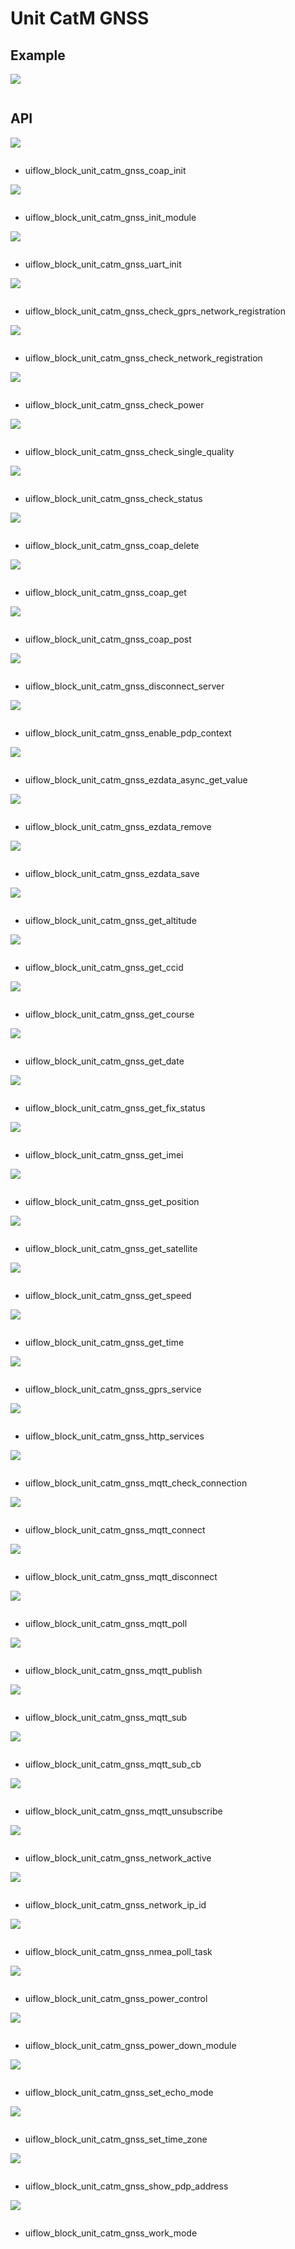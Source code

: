 # Unit CatM GNSS

## Example

<img class="blockly_svg" src="example.svg">

```python

```

## API

<img class="blockly_svg" src="https://m5stack.oss-cn-shenzhen.aliyuncs.com/resource/docs/static/assets/img/uiflow/blockly/unit/catm_gnss/uiflow_block_unit_catm_gnss_coap_init.svg">

```python

```

- uiflow_block_unit_catm_gnss_coap_init

<img class="blockly_svg" src="https://m5stack.oss-cn-shenzhen.aliyuncs.com/resource/docs/static/assets/img/uiflow/blockly/unit/catm_gnss/uiflow_block_unit_catm_gnss_init_module.svg">

```python

```

- uiflow_block_unit_catm_gnss_init_module

<img class="blockly_svg" src="https://m5stack.oss-cn-shenzhen.aliyuncs.com/resource/docs/static/assets/img/uiflow/blockly/unit/catm_gnss/uiflow_block_unit_catm_gnss_uart_init.svg">

```python

```

- uiflow_block_unit_catm_gnss_uart_init

<img class="blockly_svg" src="https://m5stack.oss-cn-shenzhen.aliyuncs.com/resource/docs/static/assets/img/uiflow/blockly/unit/catm_gnss/uiflow_block_unit_catm_gnss_check_gprs_network_registration.svg">

```python

```

- uiflow_block_unit_catm_gnss_check_gprs_network_registration

<img class="blockly_svg" src="https://m5stack.oss-cn-shenzhen.aliyuncs.com/resource/docs/static/assets/img/uiflow/blockly/unit/catm_gnss/uiflow_block_unit_catm_gnss_check_network_registration.svg">

```python

```

- uiflow_block_unit_catm_gnss_check_network_registration

<img class="blockly_svg" src="https://m5stack.oss-cn-shenzhen.aliyuncs.com/resource/docs/static/assets/img/uiflow/blockly/unit/catm_gnss/uiflow_block_unit_catm_gnss_check_power.svg">

```python

```

- uiflow_block_unit_catm_gnss_check_power

<img class="blockly_svg" src="https://m5stack.oss-cn-shenzhen.aliyuncs.com/resource/docs/static/assets/img/uiflow/blockly/unit/catm_gnss/uiflow_block_unit_catm_gnss_check_single_quality.svg">

```python

```

- uiflow_block_unit_catm_gnss_check_single_quality

<img class="blockly_svg" src="https://m5stack.oss-cn-shenzhen.aliyuncs.com/resource/docs/static/assets/img/uiflow/blockly/unit/catm_gnss/uiflow_block_unit_catm_gnss_check_status.svg">

```python

```

- uiflow_block_unit_catm_gnss_check_status

<img class="blockly_svg" src="https://m5stack.oss-cn-shenzhen.aliyuncs.com/resource/docs/static/assets/img/uiflow/blockly/unit/catm_gnss/uiflow_block_unit_catm_gnss_coap_delete.svg">

```python

```

- uiflow_block_unit_catm_gnss_coap_delete

<img class="blockly_svg" src="https://m5stack.oss-cn-shenzhen.aliyuncs.com/resource/docs/static/assets/img/uiflow/blockly/unit/catm_gnss/uiflow_block_unit_catm_gnss_coap_get.svg">

```python

```

- uiflow_block_unit_catm_gnss_coap_get

<img class="blockly_svg" src="https://m5stack.oss-cn-shenzhen.aliyuncs.com/resource/docs/static/assets/img/uiflow/blockly/unit/catm_gnss/uiflow_block_unit_catm_gnss_coap_post.svg">

```python

```

- uiflow_block_unit_catm_gnss_coap_post

<img class="blockly_svg" src="https://m5stack.oss-cn-shenzhen.aliyuncs.com/resource/docs/static/assets/img/uiflow/blockly/unit/catm_gnss/uiflow_block_unit_catm_gnss_disconnect_server.svg">

```python

```

- uiflow_block_unit_catm_gnss_disconnect_server

<img class="blockly_svg" src="https://m5stack.oss-cn-shenzhen.aliyuncs.com/resource/docs/static/assets/img/uiflow/blockly/unit/catm_gnss/uiflow_block_unit_catm_gnss_enable_pdp_context.svg">

```python

```

- uiflow_block_unit_catm_gnss_enable_pdp_context

<img class="blockly_svg" src="https://m5stack.oss-cn-shenzhen.aliyuncs.com/resource/docs/static/assets/img/uiflow/blockly/unit/catm_gnss/uiflow_block_unit_catm_gnss_ezdata_async_get_value.svg">

```python

```

- uiflow_block_unit_catm_gnss_ezdata_async_get_value

<img class="blockly_svg" src="https://m5stack.oss-cn-shenzhen.aliyuncs.com/resource/docs/static/assets/img/uiflow/blockly/unit/catm_gnss/uiflow_block_unit_catm_gnss_ezdata_remove.svg">

```python

```

- uiflow_block_unit_catm_gnss_ezdata_remove

<img class="blockly_svg" src="https://m5stack.oss-cn-shenzhen.aliyuncs.com/resource/docs/static/assets/img/uiflow/blockly/unit/catm_gnss/uiflow_block_unit_catm_gnss_ezdata_save.svg">

```python

```

- uiflow_block_unit_catm_gnss_ezdata_save

<img class="blockly_svg" src="https://m5stack.oss-cn-shenzhen.aliyuncs.com/resource/docs/static/assets/img/uiflow/blockly/unit/catm_gnss/uiflow_block_unit_catm_gnss_get_altitude.svg">

```python

```

- uiflow_block_unit_catm_gnss_get_altitude

<img class="blockly_svg" src="https://m5stack.oss-cn-shenzhen.aliyuncs.com/resource/docs/static/assets/img/uiflow/blockly/unit/catm_gnss/uiflow_block_unit_catm_gnss_get_ccid.svg">

```python

```

- uiflow_block_unit_catm_gnss_get_ccid

<img class="blockly_svg" src="https://m5stack.oss-cn-shenzhen.aliyuncs.com/resource/docs/static/assets/img/uiflow/blockly/unit/catm_gnss/uiflow_block_unit_catm_gnss_get_course.svg">

```python

```

- uiflow_block_unit_catm_gnss_get_course

<img class="blockly_svg" src="https://m5stack.oss-cn-shenzhen.aliyuncs.com/resource/docs/static/assets/img/uiflow/blockly/unit/catm_gnss/uiflow_block_unit_catm_gnss_get_date.svg">

```python

```

- uiflow_block_unit_catm_gnss_get_date

<img class="blockly_svg" src="https://m5stack.oss-cn-shenzhen.aliyuncs.com/resource/docs/static/assets/img/uiflow/blockly/unit/catm_gnss/uiflow_block_unit_catm_gnss_get_fix_status.svg">

```python

```

- uiflow_block_unit_catm_gnss_get_fix_status

<img class="blockly_svg" src="https://m5stack.oss-cn-shenzhen.aliyuncs.com/resource/docs/static/assets/img/uiflow/blockly/unit/catm_gnss/uiflow_block_unit_catm_gnss_get_imei.svg">

```python

```

- uiflow_block_unit_catm_gnss_get_imei

<img class="blockly_svg" src="https://m5stack.oss-cn-shenzhen.aliyuncs.com/resource/docs/static/assets/img/uiflow/blockly/unit/catm_gnss/uiflow_block_unit_catm_gnss_get_position.svg">

```python

```

- uiflow_block_unit_catm_gnss_get_position

<img class="blockly_svg" src="https://m5stack.oss-cn-shenzhen.aliyuncs.com/resource/docs/static/assets/img/uiflow/blockly/unit/catm_gnss/uiflow_block_unit_catm_gnss_get_satellite.svg">

```python

```

- uiflow_block_unit_catm_gnss_get_satellite

<img class="blockly_svg" src="https://m5stack.oss-cn-shenzhen.aliyuncs.com/resource/docs/static/assets/img/uiflow/blockly/unit/catm_gnss/uiflow_block_unit_catm_gnss_get_speed.svg">

```python

```

- uiflow_block_unit_catm_gnss_get_speed

<img class="blockly_svg" src="https://m5stack.oss-cn-shenzhen.aliyuncs.com/resource/docs/static/assets/img/uiflow/blockly/unit/catm_gnss/uiflow_block_unit_catm_gnss_get_time.svg">

```python

```

- uiflow_block_unit_catm_gnss_get_time

<img class="blockly_svg" src="https://m5stack.oss-cn-shenzhen.aliyuncs.com/resource/docs/static/assets/img/uiflow/blockly/unit/catm_gnss/uiflow_block_unit_catm_gnss_gprs_service.svg">

```python

```

- uiflow_block_unit_catm_gnss_gprs_service

<img class="blockly_svg" src="https://m5stack.oss-cn-shenzhen.aliyuncs.com/resource/docs/static/assets/img/uiflow/blockly/unit/catm_gnss/uiflow_block_unit_catm_gnss_http_services.svg">

```python

```

- uiflow_block_unit_catm_gnss_http_services

<img class="blockly_svg" src="https://m5stack.oss-cn-shenzhen.aliyuncs.com/resource/docs/static/assets/img/uiflow/blockly/unit/catm_gnss/uiflow_block_unit_catm_gnss_mqtt_check_connection.svg">

```python

```

- uiflow_block_unit_catm_gnss_mqtt_check_connection

<img class="blockly_svg" src="https://m5stack.oss-cn-shenzhen.aliyuncs.com/resource/docs/static/assets/img/uiflow/blockly/unit/catm_gnss/uiflow_block_unit_catm_gnss_mqtt_connect.svg">

```python

```

- uiflow_block_unit_catm_gnss_mqtt_connect

<img class="blockly_svg" src="https://m5stack.oss-cn-shenzhen.aliyuncs.com/resource/docs/static/assets/img/uiflow/blockly/unit/catm_gnss/uiflow_block_unit_catm_gnss_mqtt_disconnect.svg">

```python

```

- uiflow_block_unit_catm_gnss_mqtt_disconnect

<img class="blockly_svg" src="https://m5stack.oss-cn-shenzhen.aliyuncs.com/resource/docs/static/assets/img/uiflow/blockly/unit/catm_gnss/uiflow_block_unit_catm_gnss_mqtt_poll.svg">

```python

```

- uiflow_block_unit_catm_gnss_mqtt_poll

<img class="blockly_svg" src="https://m5stack.oss-cn-shenzhen.aliyuncs.com/resource/docs/static/assets/img/uiflow/blockly/unit/catm_gnss/uiflow_block_unit_catm_gnss_mqtt_publish.svg">

```python

```

- uiflow_block_unit_catm_gnss_mqtt_publish

<img class="blockly_svg" src="https://m5stack.oss-cn-shenzhen.aliyuncs.com/resource/docs/static/assets/img/uiflow/blockly/unit/catm_gnss/uiflow_block_unit_catm_gnss_mqtt_sub.svg">

```python

```

- uiflow_block_unit_catm_gnss_mqtt_sub

<img class="blockly_svg" src="https://m5stack.oss-cn-shenzhen.aliyuncs.com/resource/docs/static/assets/img/uiflow/blockly/unit/catm_gnss/uiflow_block_unit_catm_gnss_mqtt_sub_cb.svg">

```python

```

- uiflow_block_unit_catm_gnss_mqtt_sub_cb

<img class="blockly_svg" src="https://m5stack.oss-cn-shenzhen.aliyuncs.com/resource/docs/static/assets/img/uiflow/blockly/unit/catm_gnss/uiflow_block_unit_catm_gnss_mqtt_unsubscribe.svg">

```python

```

- uiflow_block_unit_catm_gnss_mqtt_unsubscribe

<img class="blockly_svg" src="https://m5stack.oss-cn-shenzhen.aliyuncs.com/resource/docs/static/assets/img/uiflow/blockly/unit/catm_gnss/uiflow_block_unit_catm_gnss_network_active.svg">

```python

```

- uiflow_block_unit_catm_gnss_network_active

<img class="blockly_svg" src="https://m5stack.oss-cn-shenzhen.aliyuncs.com/resource/docs/static/assets/img/uiflow/blockly/unit/catm_gnss/uiflow_block_unit_catm_gnss_network_ip_id.svg">

```python

```

- uiflow_block_unit_catm_gnss_network_ip_id

<img class="blockly_svg" src="https://m5stack.oss-cn-shenzhen.aliyuncs.com/resource/docs/static/assets/img/uiflow/blockly/unit/catm_gnss/uiflow_block_unit_catm_gnss_nmea_poll_task.svg">

```python

```

- uiflow_block_unit_catm_gnss_nmea_poll_task

<img class="blockly_svg" src="https://m5stack.oss-cn-shenzhen.aliyuncs.com/resource/docs/static/assets/img/uiflow/blockly/unit/catm_gnss/uiflow_block_unit_catm_gnss_power_control.svg">

```python

```

- uiflow_block_unit_catm_gnss_power_control

<img class="blockly_svg" src="https://m5stack.oss-cn-shenzhen.aliyuncs.com/resource/docs/static/assets/img/uiflow/blockly/unit/catm_gnss/uiflow_block_unit_catm_gnss_power_down_module.svg">

```python

```

- uiflow_block_unit_catm_gnss_power_down_module

<img class="blockly_svg" src="https://m5stack.oss-cn-shenzhen.aliyuncs.com/resource/docs/static/assets/img/uiflow/blockly/unit/catm_gnss/uiflow_block_unit_catm_gnss_set_echo_mode.svg">

```python

```

- uiflow_block_unit_catm_gnss_set_echo_mode

<img class="blockly_svg" src="https://m5stack.oss-cn-shenzhen.aliyuncs.com/resource/docs/static/assets/img/uiflow/blockly/unit/catm_gnss/uiflow_block_unit_catm_gnss_set_time_zone.svg">

```python

```

- uiflow_block_unit_catm_gnss_set_time_zone

<img class="blockly_svg" src="https://m5stack.oss-cn-shenzhen.aliyuncs.com/resource/docs/static/assets/img/uiflow/blockly/unit/catm_gnss/uiflow_block_unit_catm_gnss_show_pdp_address.svg">

```python

```

- uiflow_block_unit_catm_gnss_show_pdp_address

<img class="blockly_svg" src="https://m5stack.oss-cn-shenzhen.aliyuncs.com/resource/docs/static/assets/img/uiflow/blockly/unit/catm_gnss/uiflow_block_unit_catm_gnss_work_mode.svg">

```python

```

- uiflow_block_unit_catm_gnss_work_mode

